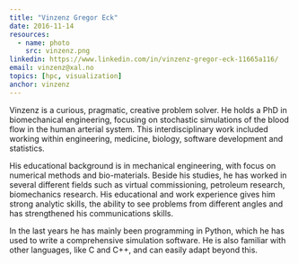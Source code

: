 ```yaml
---
title: "Vinzenz Gregor Eck"
date: 2016-11-14
resources:
  - name: photo
    src: vinzenz.png
linkedin: https://www.linkedin.com/in/vinzenz-gregor-eck-11665a116/
email: vinzenz@xal.no
topics: [hpc, visualization]
anchor: vinzenz
---
```


Vinzenz is a curious, pragmatic, creative problem solver. He holds a
PhD in biomechanical engineering, focusing on stochastic simulations
of the blood flow in the human arterial system. This interdisciplinary
work included working within engineering, medicine, biology, software
development and statistics.

His educational background is in mechanical engineering, with focus on
numerical methods and bio-materials. Beside his studies, he has worked
in several different fields such as virtual commissioning, petroleum
research, biomechanics research. His educational and work experience
gives him strong analytic skills, the ability to see problems from
different angles and has strengthened his communications skills.

In the last years he has mainly been programming in Python, which he
has used to write a comprehensive simulation software. He is also
familiar with other languages, like C and C++, and can easily adapt
beyond this.
